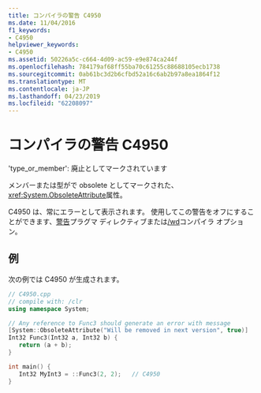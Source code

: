 ```yaml
---
title: コンパイラの警告 C4950
ms.date: 11/04/2016
f1_keywords:
- C4950
helpviewer_keywords:
- C4950
ms.assetid: 50226a5c-c664-4d09-ac59-e9e874ca244f
ms.openlocfilehash: 784179af68ff55ba70c61255c88688105ecb1738
ms.sourcegitcommit: 0ab61bc3d2b6cfbd52a16c6ab2b97a8ea1864f12
ms.translationtype: MT
ms.contentlocale: ja-JP
ms.lasthandoff: 04/23/2019
ms.locfileid: "62208097"
---
```

# <a name="compiler-warning-c4950"></a>コンパイラの警告 C4950

'type_or_member': 廃止としてマークされています

メンバーまたは型がで obsolete としてマークされた、<xref:System.ObsoleteAttribute>属性。

C4950 は、常にエラーとして表示されます。 使用してこの警告をオフにすることができます、[警告](../../preprocessor/warning.md)プラグマ ディレクティブまたは[/wd](../../build/reference/compiler-option-warning-level.md)コンパイラ オプション。

## <a name="example"></a>例

次の例では C4950 が生成されます。

```cpp
// C4950.cpp
// compile with: /clr
using namespace System;

// Any reference to Func3 should generate an error with message
[System::ObsoleteAttribute("Will be removed in next version", true)]
Int32 Func3(Int32 a, Int32 b) {
   return (a + b);
}

int main() {
   Int32 MyInt3 = ::Func3(2, 2);   // C4950
}
```